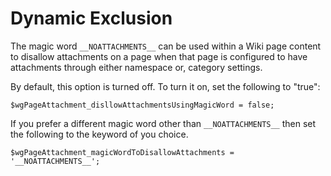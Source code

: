 # Dynamic Exclusion #

The magic word `__NOATTACHMENTS__` can be used within a Wiki page content to disallow attachments on a page when that page is configured to have attachments through either namespace or, category settings.

By default, this option is turned off.  To turn it on, set the following to "true":
```
$wgPageAttachment_disllowAttachmentsUsingMagicWord = false;
```

If you prefer a different magic word other than `__NOATTACHMENTS__` then set the following to the keyword of you choice.
```
$wgPageAttachment_magicWordToDisallowAttachments = '__NOATTACHMENTS__';
```
